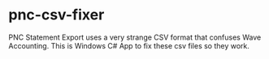 # pnc-csv-fixer

PNC Statement Export uses a very strange CSV format that confuses Wave Accounting.  This is Windows C# App to fix these csv files so they work.
